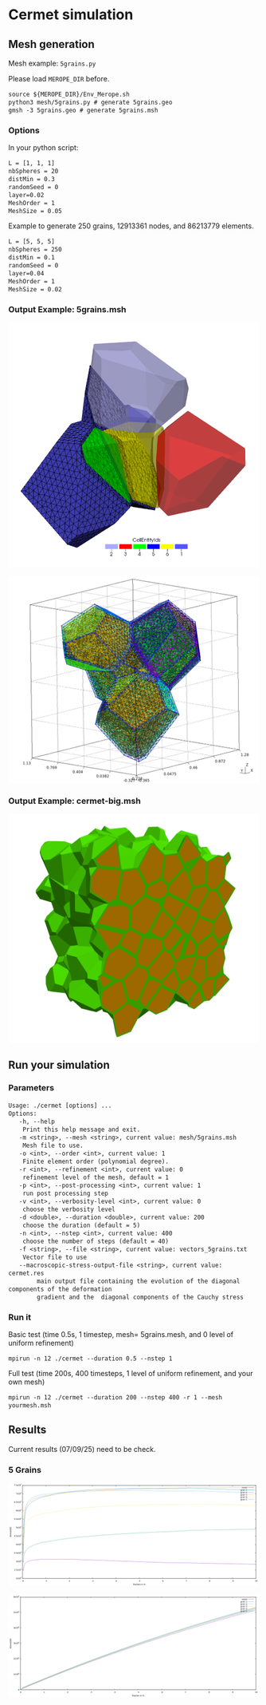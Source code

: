 # Cermet simulation

## Mesh generation

Mesh example: `5grains.py`


Please load `MEROPE_DIR` before.

```
source ${MEROPE_DIR}/Env_Merope.sh
python3 mesh/5grains.py # generate 5grains.geo
gmsh -3 5grains.geo # generate 5grains.msh
```

### Options

In your python script: 

```
L = [1, 1, 1]
nbSpheres = 20 
distMin = 0.3
randomSeed = 0
layer=0.02
MeshOrder = 1
MeshSize = 0.05
```

Example to generate 250 grains, 12913361 nodes, and 86213779 elements.


```
L = [5, 5, 5]
nbSpheres = 250
distMin = 0.1
randomSeed = 0
layer=0.04
MeshOrder = 1
MeshSize = 0.02
```

### Output Example: 5grains.msh

![Cermet Case](doc/cermet-5grains.png)

![Cermet Case png](doc/cermet-5grains-gmsh.png)

### Output Example: cermet-big.msh

![Cermet Case png](doc/cermet-big-vtk.png)

## Run your simulation

### Parameters

```
Usage: ./cermet [options] ...
Options:
   -h, --help
	Print this help message and exit.
   -m <string>, --mesh <string>, current value: mesh/5grains.msh
	Mesh file to use.
   -o <int>, --order <int>, current value: 1
	Finite element order (polynomial degree).
   -r <int>, --refinement <int>, current value: 0
	refinement level of the mesh, default = 1
   -p <int>, --post-processing <int>, current value: 1
	run post processing step
   -v <int>, --verbosity-level <int>, current value: 0
	choose the verbosity level
   -d <double>, --duration <double>, current value: 200
	choose the duration (default = 5)
   -n <int>, --nstep <int>, current value: 400
	choose the number of steps (default = 40)
   -f <string>, --file <string>, current value: vectors_5grains.txt
	Vector file to use
   --macroscopic-stress-output-file <string>, current value: cermet.res
        main output file containing the evolution of the diagonal components of the deformation
        gradient and the  diagonal components of the Cauchy stress
```

### Run it

Basic test (time 0.5s, 1 timestep, mesh= 5grains.mesh, and 0 level of uniform refinement)

```
mpirun -n 12 ./cermet --duration 0.5 --nstep 1
```

Full test (time 200s, 400 timesteps, 1 level of uniform refinement, and your own mesh)

```
mpirun -n 12 ./cermet --duration 200 --nstep 400 -r 1 --mesh yourmesh.msh
```

## Results

Current results (07/09/25) need to be check.

### 5 Grains


![Boundary conditions of type 0](doc/cermet-bcs-type-0.png)

![Boundary conditions of type 1](doc/cermet-bcs-type-1.png)
